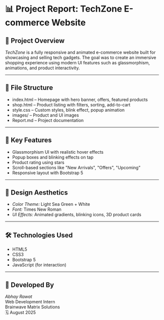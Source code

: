 # 📊 Project Report: TechZone E-commerce Website

## 📝 Project Overview

*TechZone* is a fully responsive and animated e-commerce website built for showcasing and selling tech gadgets. The goal was to create an immersive shopping experience using modern UI features such as glassmorphism, animations, and product interactivity.

---

## 🧱 File Structure

- index.html – Homepage with hero banner, offers, featured products  
- shop.html – Product listing with filters, sorting, add-to-cart  
- style.css – Custom styles, blink effect, popup animation  
- images/ – Product and UI images  
- Report.md – Project documentation

---

## 🧩 Key Features

- Glassmorphism UI with realistic hover effects  
- Popup boxes and blinking effects on tap  
- Product rating using stars  
- Scroll-based sections like "New Arrivals", "Offers", "Upcoming"  
- Responsive layout with Bootstrap 5

---

## 🎨 Design Aesthetics

- *Color Theme:* Light Sea Green + White  
- *Font:* Times New Roman  
- *UI Effects:* Animated gradients, blinking icons, 3D product cards

---

## 🛠 Technologies Used

- HTML5  
- CSS3  
- Bootstrap 5  
- JavaScript (for interaction)

---

## 👤 Developed By

*Abhay Rawat*  
Web Development Intern  
Brainwave Matrix Solutions  
🗓 August 2025
